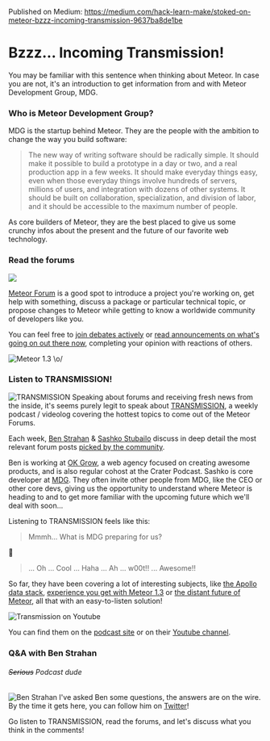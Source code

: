 Published on Medium: https://medium.com/hack-learn-make/stoked-on-meteor-bzzz-incoming-transmission-9637ba8de1be

# Bzzz... Incoming Transmission!

You may be familiar with this sentence when thinking about Meteor. In case you are not, it's an introduction to get information from and with Meteor Development Group, MDG.

### Who is Meteor Development Group?
MDG is the startup behind Meteor. They are the people with the ambition to change the way you build software:

> The new way of writing software should be radically simple. It should make it possible to build a prototype in a day or two, and a real production app in a few weeks. It should make everyday things easy, even when those everyday things involve hundreds of servers, millions of users, and integration with dozens of other systems. It should be built on collaboration, specialization, and division of labor, and it should be accessible to the maximum number of people.

As core builders of Meteor, they are the best placed to give us some crunchy infos about the present and the future of our favorite web technology.

### Read the forums
![](http://hacklearnmake.com/content/images/2016/03/Capture-d-e-cran-2016-03-29-10-27-19.png)

[Meteor Forum](http://forums.meteor.com) is a good spot to introduce a project you're working on, get help with something, discuss a package or particular technical topic, or propose changes to Meteor while getting to know a worldwide community of developers like you.

You can feel free to [join debates actively](https://forums.meteor.com/t/mdg-plan-for-a-tracking-package/19471/1) or [read announcements on what's going on out there now](https://forums.meteor.com/t/announcing-meteor-1-3-es2015-modules-app-testing-mobile-improvements-and-more/20182), completing your opinion with reactions of others.

![Meteor 1.3 \o/](http://hacklearnmake.com/content/images/2016/03/Capture-d-e-cran-2016-03-29-10-25-35-1.png)

### Listen to TRANSMISSION!
![TRANSMISSION](http://hacklearnmake.com/content/images/2016/03/Capture-d-e-cran-2016-03-29-11-15-00.png)
Speaking about forums and receiving fresh news from the inside, it's seems purely legit to speak about [TRANSMISSION](https://transmission.simplecast.fm/), a weekly podcast / videolog covering the hottest topics to come out of the Meteor Forums.

Each week, [Ben Strahan](https://twitter.com/_benstr) & [Sashko Stubailo](https://twitter.com/stubailo) discuss in deep detail the most relevant forum posts [picked by the community](https://forums.meteor.com/t/satellite-transmission-10-galaxy-hosting-and-package-tracking/19594).

Ben is working at [OK Grow](https://www.okgrow.com/), a web agency focused on creating awesome products, and is also regular cohost at the Crater Podcast. Sashko is core developer at [MDG](http://www.meteor.com). They often invite other people from MDG, like the CEO or other core devs, giving us the opportunity to understand where Meteor is heading to and to get more familiar with the upcoming future which we'll deal with soon...

Listening to TRANSMISSION feels like this:
> Mmmh... What is MDG preparing for us?

📡

>... Oh ... Cool ... Haha ... Ah ... w00t!! ... Awesome!!

So far, they have been covering a lot of interesting subjects, like [the Apollo data stack](https://www.youtube.com/watch?v=J4ma5Qow34M&list=PLTUf4ytkmI8Q7cbf4J6aQEYun5g8fxt9B&index=14), [experience you get with Meteor 1.3](https://transmission.simplecast.fm/5) or [the distant future of Meteor](https://transmission.simplecast.fm/8), all that with an easy-to-listen solution!

![Transmission on Youtube](/content/images/2016/05/transmission-screenshot-1.jpg)

You can find them on the [podcast site](https://transmission.simplecast.fm/) or on their [Youtube channel](https://www.youtube.com/playlist?list=PLTUf4ytkmI8Q7cbf4J6aQEYun5g8fxt9B).

### Q&A with Ben Strahan
###### ~~Serious~~ Podcast dude
![Ben Strahan](http://hacklearnmake.com/content/images/2016/04/hacklearnmake-ben-strahan.jpg)
I've asked Ben some questions, the answers are on the wire. By the time it gets here, you can follow him on [Twitter](https://twitter.com/_benstr)!

Go listen to TRANSMISSION, read the forums, and let's discuss what you think in the comments!
